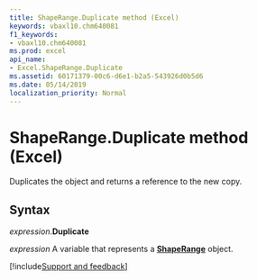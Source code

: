 ```yaml
---
title: ShapeRange.Duplicate method (Excel)
keywords: vbaxl10.chm640081
f1_keywords:
- vbaxl10.chm640081
ms.prod: excel
api_name:
- Excel.ShapeRange.Duplicate
ms.assetid: 60171379-00c6-d6e1-b2a5-543926d0b5d6
ms.date: 05/14/2019
localization_priority: Normal
---
```



# ShapeRange.Duplicate method (Excel)

Duplicates the object and returns a reference to the new copy.


## Syntax

_expression_.**Duplicate**

_expression_ A variable that represents a **[ShapeRange](Excel.shaperange.md)** object.




[!include[Support and feedback](~/includes/feedback-boilerplate.md)]